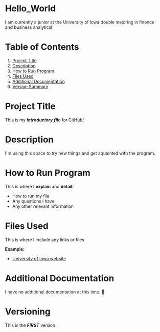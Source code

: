 # Hello_World
I am currently a junior at the University of Iowa double majoring in finance and business analytics!
# **Table of Contents**
1. [Project Title](#project-title)
2. [Description](#description)
3. [How to Run Program](#how-to-run-program)
4. [Files Used](#files-used)
5. [Additional Documentation](#additional-documentation)
6. [Version Summary](#versioning)
# **Project Title**
This is my ***introductory file*** for GitHub!
# **Description**
I'm using this space to try new things and get aquainted with the program.
# **How to Run Program**
This is where I **explain** and **detail**:
- How to run my file
- Any questions I have
- Any other relevant information
# **Files Used**
This is where I include any links or files:

**Example:**
- [University of Iowa website](https://uiowa.edu/)
# **Additional Documentation**
I have no additional documentation at this time. 🚫
# **Versioning**
This is the ***FIRST*** version.



